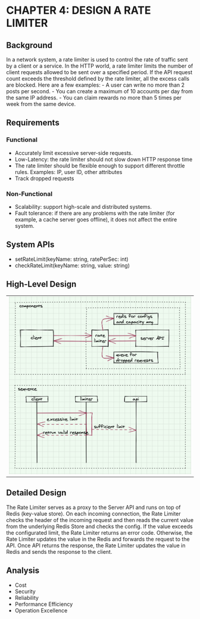 # CHAPTER 4: DESIGN A RATE LIMITER

## Background
In a network system, a rate limiter is used to control the rate of traffic sent by a client or a service. In the HTTP world, a rate limiter limits the number of client requests allowed to be sent over a specified period. If the API request count exceeds the threshold defined by the rate limiter, all the excess calls are blocked. Here are a few examples:
    - A user can write no more than 2 posts per second.
    - You can create a maximum of 10 accounts per day from the same IP address. 
    - You can claim rewards no more than 5 times per week from the same device.

## Requirements

### Functional 
- Accurately limit excessive server-side requests. 
- Low-Latency: the rate limiter should not slow down HTTP response time
- The rate limiter should be flexible enough to support different throttle rules. Examples: IP, user ID, other attributes
- Track dropped requests

### Non-Functional
- Scalability: support high-scale and distributed systems.
- Fault tolerance: if there are any problems with the rate limiter (for example, a cache server goes offline), it does not affect the entire system.

## System APIs
- setRateLimit(keyName: string, ratePerSec: int)
- checkRateLimit(keyName: string, value: string)

## High-Level Design

<table width="256px">
  <tr>
    <td><img src="../images/ch4-rate-limit.png" /></td>
  </tr>
</table>

## Detailed Design 
The Rate Limiter serves as a proxy to the Server API and runs on top of Redis (key-value store). On each incoming connection, the Rate Limiter checks the header of the incoming request and then reads the current value from the underlying Redis Store and checks the config. If the value exceeds the configurated limit, the Rate Limiter returns an error code. Otherwise, the Rate Limiter updates the value in the Redis and forwards the request to the API. Once API returns the response, the Rate Limiter updates the value in Redis and sends the response to the client.  


## Analysis
- Cost
- Security
- Reliability
- Performance Efficiency
- Operation Excellence